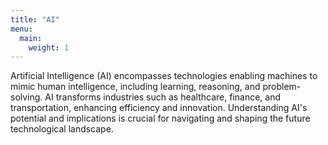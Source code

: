 ```yaml
---
title: "AI"
menu:
  main:
    weight: 1
---
```

Artificial Intelligence (AI) encompasses technologies enabling machines to mimic human intelligence, including learning, reasoning, and problem-solving. AI transforms industries such as healthcare, finance, and transportation, enhancing efficiency and innovation. Understanding AI's potential and implications is crucial for navigating and shaping the future technological landscape.
